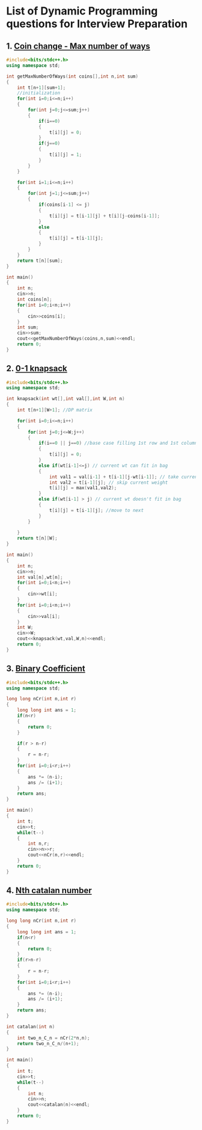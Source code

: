 # List of Dynamic Programming questions for Interview Preparation

## 1. [Coin change - Max number of ways](https://github.com/kuluruvineeth/Placement_Preparation/blob/main/Dynamic_Programming/coin_change_max_ways.cpp)
```cpp
#include<bits/stdc++.h>
using namespace std;

int getMaxNumberOfWays(int coins[],int n,int sum)
{
    int t[n+1][sum+1];
    //initialization
    for(int i=0;i<=n;i++)
    {
        for(int j=0;j<=sum;j++)
        {
            if(i==0)
            {
                t[i][j] = 0;
            }
            if(j==0)
            {
                t[i][j] = 1;
            }
        }
    }

    for(int i=1;i<=n;i++)
    {
        for(int j=1;j<=sum;j++)
        {
            if(coins[i-1] <= j)
            {
                t[i][j] = t[i-1][j] + t[i][j-coins[i-1]];
            }
            else
            {
                t[i][j] = t[i-1][j];
            }
        }
    }
    return t[n][sum];
}

int main()
{
    int n;
    cin>>n;
    int coins[n];
    for(int i=0;i<n;i++)
    {
        cin>>coins[i];
    }
    int sum;
    cin>>sum;
    cout<<getMaxNumberOfWays(coins,n,sum)<<endl;
    return 0;
}
```

## 2. [0-1 knapsack](https://github.com/kuluruvineeth/Placement_Preparation/blob/main/Dynamic_Programming/0-1knapsack.cpp)
```cpp
#include<bits/stdc++.h>
using namespace std;

int knapsack(int wt[],int val[],int W,int n)
{
    int t[n+1][W+1]; //DP matrix

    for(int i=0;i<=n;i++)
    {
        for(int j=0;j<=W;j++)
        {
            if(i==0 || j==0) //base case filling 1st row and 1st column of the matrix with zero.
            {
                t[i][j] = 0;
            }
            else if(wt[i-1]<=j) // current wt can fit in bag 
            {
                int val1 = val[i-1] + t[i-1][j-wt[i-1]]; // take current wt and after taking weight substract the inserted weight from the final weight
                int val2 = t[i-1][j]; // skip current weight
                t[i][j] = max(val1,val2);
            }
            else if(wt[i-1] > j) // current wt doesn't fit in bag
            {
                t[i][j] = t[i-1][j]; //move to next
            }
        }
        
    }
    return t[n][W];
}

int main()
{
    int n;
    cin>>n;
    int val[n],wt[n];
    for(int i=0;i<n;i++)
    {
        cin>>wt[i];
    }
    for(int i=0;i<n;i++)
    {
        cin>>val[i];
    }
    int W;
    cin>>W;
    cout<<knapsack(wt,val,W,n)<<endl;
    return 0;
}
```

## 3. [Binary Coefficient](https://github.com/kuluruvineeth/Placement_Preparation/blob/main/Dynamic_Programming/binary_coefficient.cpp)
```cpp
#include<bits/stdc++.h>
using namespace std;

long long nCr(int n,int r)
{
    long long int ans = 1;
    if(n<r)
    {
        return 0;
    }

    if(r > n-r)
    {
        r = n-r;
    }
    for(int i=0;i<r;i++)
    {
        ans *= (n-i);
        ans /= (i+1);
    }
    return ans;
}

int main()
{
    int t;
    cin>>t;
    while(t--)
    {
        int n,r;
        cin>>n>>r;
        cout<<nCr(n,r)<<endl;
    }
    return 0;
}
```

## 4. [Nth catalan number](https://github.com/kuluruvineeth/Placement_Preparation/blob/main/Dynamic_Programming/nth_catalan_number.cpp)
```cpp
#include<bits/stdc++.h>
using namespace std;

long long nCr(int n,int r)
{
    long long int ans = 1;
    if(n<r)
    {
        return 0;
    }
    if(r>n-r)
    {
        r = n-r;
    }
    for(int i=0;i<r;i++)
    {
        ans *= (n-i);
        ans /= (i+1);
    }
    return ans;
}

int catalan(int n)
{
    int two_n_C_n = nCr(2*n,n);
    return two_n_C_n/(n+1);
}

int main()
{
    int t;
    cin>>t;
    while(t--)
    {
        int n;
        cin>>n;
        cout<<catalan(n)<<endl;
    }
    return 0;
}
```